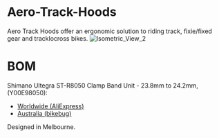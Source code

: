 # Aero-Track-Hoods
Aero Track Hoods offer an ergonomic solution to riding track, fixie/fixed gear and tracklocross bikes.
![Isometric_View_2](https://user-images.githubusercontent.com/85740352/177072448-15275164-285c-4716-9140-8ff4391ba852.png)

# BOM

Shimano Ultegra ST-R8050 Clamp Band Unit - 23.8mm to 24.2mm, (Y00E98050):
- [Worldwide (AliExpress)](https://www.aliexpress.com/item/1005003148055062.html?spm=a2g0o.seodetail.topbuy.1.643721bfPm7gVd)
- [Australia (bikebug)](https://www.bikebug.com/shimano-ultegra-di2-st-r8050-clamp-band-unit---23.8mm-to-24.2mm.html)



Designed in Melbourne.
